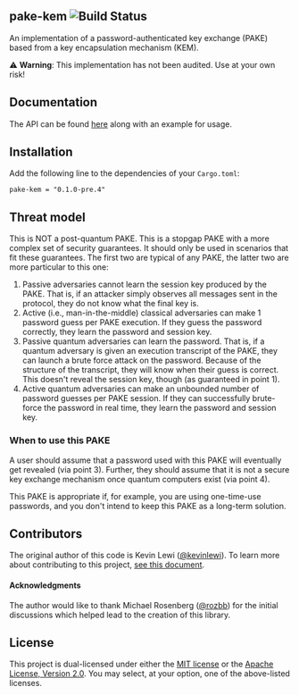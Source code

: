 ## pake-kem ![Build Status](https://github.com/facebook/pake-kem/workflows/CI/badge.svg)

An implementation of a password-authenticated key exchange (PAKE) based from a key encapsulation mechanism (KEM).

⚠️ **Warning**: This implementation has not been audited. Use at your own risk!

Documentation
-------------

The API can be found [here](https://docs.rs/pake-kem/) along with an example for usage.

Installation
------------

Add the following line to the dependencies of your `Cargo.toml`:

```
pake-kem = "0.1.0-pre.4"
```

Threat model
------------

This is NOT a post-quantum PAKE. This is a stopgap PAKE with a more complex set of security guarantees. It should only be used in scenarios that fit these guarantees. The first two are typical of any PAKE, the latter two are more particular to this one:

1. Passive adversaries cannot learn the session key produced by the PAKE. That is, if an attacker simply observes all messages sent in the protocol, they do not know what the final key is.
2. Active (i.e., man-in-the-middle) classical adversaries can make 1 password guess per PAKE execution. If they guess the password correctly, they learn the password and session key. 
3. Passive quantum adversaries can learn the password. That is, if a quantum adversary is given an execution transcript of the PAKE, they can launch a brute force attack on the password. Because of the structure of the transcript, they will know when their guess is correct. This doesn't reveal the session key, though (as guaranteed in point 1).
4. Active quantum adversaries can make an unbounded number of password guesses per PAKE session. If they can successfully brute-force the password in real time, they learn the password and session key.

### When to use this PAKE

A user should assume that a password used with this PAKE will eventually get revealed (via point 3). Further, they should assume that it is not a secure key exchange mechanism once quantum computers exist (via point 4).

This PAKE is appropriate if, for example, you are using one-time-use passwords, and you don't intend to keep this PAKE as a long-term solution.

Contributors
------------

The original author of this code is Kevin Lewi ([@kevinlewi](https://github.com/kevinlewi)).
To learn more about contributing to this project, [see this document](./CONTRIBUTING.md).

#### Acknowledgments

The author would like to thank Michael Rosenberg ([@rozbb](https://github.com/rozbb)) for the initial discussions
which helped lead to the creation of this library.

License
-------

This project is dual-licensed under either the [MIT license](https://github.com/facebook/pake-kem/blob/main/LICENSE-MIT)
or the [Apache License, Version 2.0](https://github.com/facebook/pake-kem/blob/main/LICENSE-APACHE).
You may select, at your option, one of the above-listed licenses.
